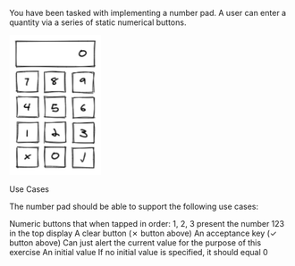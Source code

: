 You have been tasked with implementing a number pad. A user can enter a quantity via a series of static numerical buttons.

![numpad](./public/numpad.png)

Use Cases

The number pad should be able to support the following use cases:

Numeric buttons that when tapped in order: 1, 2, 3 present the number 123 in the top display
A clear button (✗ button above)
An acceptance key (✓ button above)
Can just alert the current value for the purpose of this exercise
An initial value
If no initial value is specified, it should equal 0
